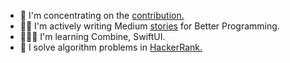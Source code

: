 
- 🤔 I'm concentrating on the [contribution.](https://bugs.swift.org/browse/SR-15521)
- ✍🏼 I'm actively writing Medium [stories](https://tolgatanerstories.medium.com) for Better Programming.
- 👨🏻‍💻 I'm learning Combine, SwiftUI.
- 🎩 I solve algorithm problems in [HackerRank.](https://www.hackerrank.com/TolgaTaner)
